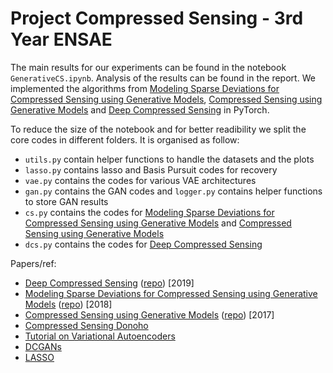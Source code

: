 # Project Compressed Sensing - 3rd Year ENSAE

The main results for our experiments can be found in the notebook `GenerativeCS.ipynb`. Analysis of the results can be found in the report. We implemented the algorithms from [Modeling Sparse Deviations for Compressed Sensing using Generative Models](https://arxiv.org/abs/1807.01442), [Compressed Sensing using Generative Models](https://arxiv.org/abs/1703.03208) and [Deep Compressed Sensing](https://arxiv.org/abs/1905.06723) in PyTorch.

To reduce the size of the notebook and for better readibility we split the core codes in different folders. It is organised as follow:
- `utils.py` contain helper functions to handle the datasets and the plots
- `lasso.py` contains lasso and Basis Pursuit codes for recovery
- `vae.py` contains the codes for various VAE architectures
- `gan.py` contains the GAN codes and `logger.py` contains helper functions to store GAN results
- `cs.py` contains the codes for [Modeling Sparse Deviations for Compressed Sensing using Generative Models](https://arxiv.org/abs/1807.01442) and [Compressed Sensing using Generative Models](https://arxiv.org/abs/1703.03208)
- `dcs.py` contains the codes for [Deep Compressed Sensing](https://arxiv.org/abs/1905.06723)

Papers/ref:
- [Deep Compressed Sensing](https://arxiv.org/abs/1905.06723) ([repo](https://github.com/deepmind/deepmind-research/tree/master/cs_gan)) [2019]
- [Modeling Sparse Deviations for Compressed Sensing using Generative Models](https://arxiv.org/abs/1807.01442) ([repo](https://github.com/ermongroup/sparse_gen)) [2018]
- [Compressed Sensing using Generative Models](https://arxiv.org/abs/1703.03208) ([repo](https://github.com/AshishBora/csgm)) [2017]
- [Compressed Sensing Donoho](http://www.ece.ubc.ca/~janm/Papers_RG/Donoho_IT_April06.pdf)
- [Tutorial on Variational Autoencoders](https://arxiv.org/pdf/1606.05908.pdf) 
- [DCGANs](https://arxiv.org/pdf/1511.06434.pdf)
- [LASSO](https://cs.nyu.edu/~roweis/csc2515-2006/readings/lasso.pdf)
